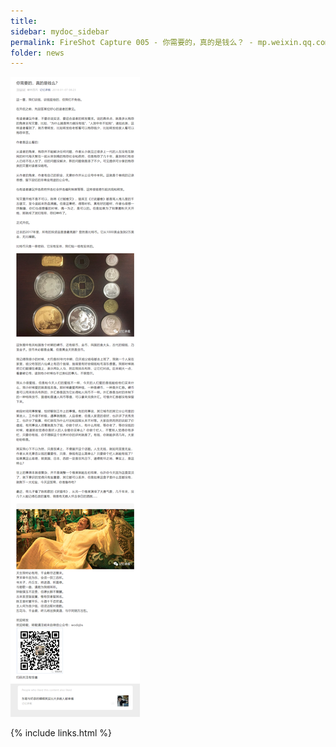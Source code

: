 ```yaml
---
title:
sidebar: mydoc_sidebar
permalink: FireShot Capture 005 - 你需要的，真的是钱么？ - mp.weixin.qq.com.html
folder: news
---
```


<img src="images/FireShot Capture 005 - 你需要的，真的是钱么？ - mp.weixin.qq.com.png"/>


{% include links.html %}
